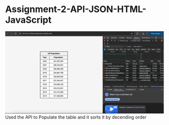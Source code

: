 # Assignment-2-API-JSON-HTML-JavaScript
![US Population Page](US_Population_Page.png)
Used the API to Populate the table and it sorts it by decending order
